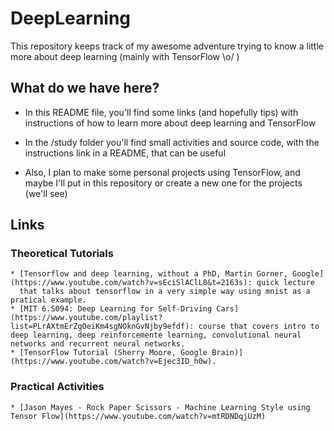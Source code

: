 # DeepLearning

This repository keeps track of my awesome adventure trying to know a little more about deep learning (mainly with TensorFlow \o/ )

## What do we have here?

* In this README file, you'll find some links (and hopefully tips) with instructions of how to learn more about deep learning and TensorFlow

* In the /study folder you'll find small activities and source code, with the instructions link in a README, that can be useful

* Also, I plan to make some personal projects using TensorFlow, and maybe I'll put in this repository or create a new one for the projects (we'll see)


## Links

### Theoretical Tutorials

    * [Tensorflow and deep learning, without a PhD, Martin Gorner, Google](https://www.youtube.com/watch?v=sEciSlAClL8&t=2163s): quick lecture
      that talks about tensorflow in a very simple way using mnist as a pratical example.  
    * [MIT 6.S094: Deep Learning for Self-Driving Cars](https://www.youtube.com/playlist?list=PLrAXtmErZgOeiKm4sgNOknGvNjby9efdf): course that covers intro to deep learning, deep reinforcemente learning, convolutional neural networks and recurrent neural networks.  
    * [TensorFlow Tutorial (Sherry Moore, Google Brain)](https://www.youtube.com/watch?v=Ejec3ID_h0w).  

### Practical Activities
    
    * [Jason Mayes - Rock Paper Scissors - Machine Learning Style using Tensor Flow](https://www.youtube.com/watch?v=mtRDNDqjUzM)
